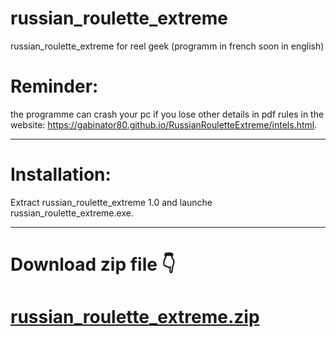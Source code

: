 # russian_roulette_extreme
russian_roulette_extreme for reel geek (programm in french soon in english)

# Reminder:
the programme can crash your pc if you lose other details in pdf rules in the website: https://gabinator80.github.io/RussianRouletteExtreme/intels.html.

---
# Installation:
Extract russian_roulette_extreme 1.0 and launche russian_roulette_extreme.exe.

---
# Download zip file 👇
# [russian_roulette_extreme.zip](russian_roulette_extreme_1.0.zip)


